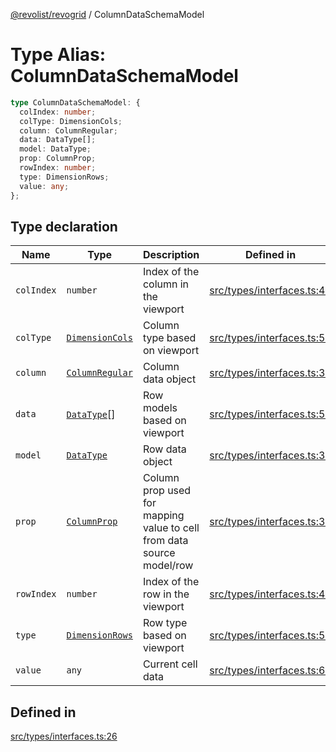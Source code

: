 [@revolist/revogrid](README.md) / ColumnDataSchemaModel

# Type Alias: ColumnDataSchemaModel

```ts
type ColumnDataSchemaModel: {
  colIndex: number;
  colType: DimensionCols;
  column: ColumnRegular;
  data: DataType[];
  model: DataType;
  prop: ColumnProp;
  rowIndex: number;
  type: DimensionRows;
  value: any;
};
```

## Type declaration

| Name | Type | Description | Defined in |
| ------ | ------ | ------ | ------ |
| `colIndex` | `number` | Index of the column in the viewport | [src/types/interfaces.ts:46](https://github.com/revolist/revogrid/blob/786bfc578aeb724125d022c69d878eb830c54a23/src/types/interfaces.ts#L46) |
| `colType` | [`DimensionCols`](TypeAlias.DimensionCols.md) | Column type based on viewport | [src/types/interfaces.ts:50](https://github.com/revolist/revogrid/blob/786bfc578aeb724125d022c69d878eb830c54a23/src/types/interfaces.ts#L50) |
| `column` | [`ColumnRegular`](Interface.ColumnRegular.md) | Column data object | [src/types/interfaces.ts:38](https://github.com/revolist/revogrid/blob/786bfc578aeb724125d022c69d878eb830c54a23/src/types/interfaces.ts#L38) |
| `data` | [`DataType`](TypeAlias.DataType.md)[] | Row models based on viewport | [src/types/interfaces.ts:58](https://github.com/revolist/revogrid/blob/786bfc578aeb724125d022c69d878eb830c54a23/src/types/interfaces.ts#L58) |
| `model` | [`DataType`](TypeAlias.DataType.md) | Row data object | [src/types/interfaces.ts:34](https://github.com/revolist/revogrid/blob/786bfc578aeb724125d022c69d878eb830c54a23/src/types/interfaces.ts#L34) |
| `prop` | [`ColumnProp`](TypeAlias.ColumnProp.md) | Column prop used for mapping value to cell from data source model/row | [src/types/interfaces.ts:30](https://github.com/revolist/revogrid/blob/786bfc578aeb724125d022c69d878eb830c54a23/src/types/interfaces.ts#L30) |
| `rowIndex` | `number` | Index of the row in the viewport | [src/types/interfaces.ts:42](https://github.com/revolist/revogrid/blob/786bfc578aeb724125d022c69d878eb830c54a23/src/types/interfaces.ts#L42) |
| `type` | [`DimensionRows`](TypeAlias.DimensionRows.md) | Row type based on viewport | [src/types/interfaces.ts:54](https://github.com/revolist/revogrid/blob/786bfc578aeb724125d022c69d878eb830c54a23/src/types/interfaces.ts#L54) |
| `value` | `any` | Current cell data | [src/types/interfaces.ts:62](https://github.com/revolist/revogrid/blob/786bfc578aeb724125d022c69d878eb830c54a23/src/types/interfaces.ts#L62) |

## Defined in

[src/types/interfaces.ts:26](https://github.com/revolist/revogrid/blob/786bfc578aeb724125d022c69d878eb830c54a23/src/types/interfaces.ts#L26)
